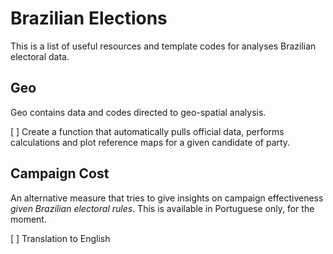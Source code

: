 # Brazilian Elections

This is a list of useful resources and template codes for analyses Brazilian electoral data. 

## Geo

Geo contains data and codes directed to geo-spatial analysis.

[ ] Create a function that automatically pulls official data, performs calculations and plot reference maps for a given candidate of party.

## Campaign Cost

An alternative measure that tries to give insights on campaign effectiveness _given Brazilian electoral rules_. This is available in Portuguese only, for the moment.

[ ] Translation to English
